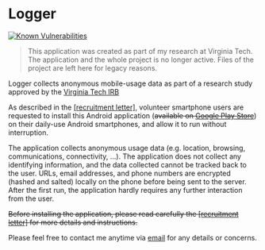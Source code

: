 # Logger
[![Known Vulnerabilities](https://snyk.io/test/github/amrabed/Logger/badge.svg?targetFile=pom.xml)](https://snyk.io/test/github/amrabed/Logger?targetFile=pom.xml)

> This application was created as part of my research at Virginia Tech. The application and the whole project is no longer active. Files of the project are left here for legacy reasons.

<p>Logger collects anonymous mobile-usage data as part of a research study approved by the <a href=http://www.irb.vt.edu/pages/about.htm target="_blank">Virginia Tech IRB</a></p> 

As described in the [[recruitment letter]](RecruitmentLetter.pdf), volunteer smartphone users are requested to install this Android application (~~available on [Google Play Store](https://play.google.com/store/apps/details?id=org.magnum.logger)~~) on their daily-use Android smartphones, and allow it to run without interruption. 

The application collects anonymous usage data (e.g. location, browsing, communications, connectivity, ...). The application does not collect any identifying information, and the data collected cannot be tracked back to the user. URLs, email addresses, and phone numbers are encrypted (hashed and salted) locally on the phone before being sent to the server. After the first run, the application hardly requires any further interaction from the user.

~~Before installing the application, please read carefully the [[recruitment letter]](RecruitmentLetter.pdf) for more details and instructions.~~

Please feel free to contact me anytime via <a href=mailto:amrabed@vt.edu target="_blank">email</a> for any details or concerns.

